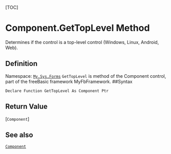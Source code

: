 [TOC]
# Component.GetTopLevel Method
Determines if the control is a top-level control (Windows, Linux, Android, Web).
## Definition
Namespace: [`My.Sys.Forms`](My.Sys.Forms.md)
`GetTopLevel` is method of the Component control, part of the freeBasic framework MyFbFramework.
##Syntax
```freeBasic
Declare Function GetTopLevel As Component Ptr
```


## Return Value
[`Component`]
## See also
[`Component`](Component.md)
